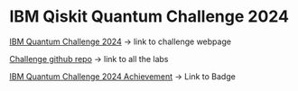 # IBM Qiskit Quantum Challenge 2024

[IBM Quantum Challenge 2024](https://challenges.quantum.ibm.com/2024) -> link to challenge webpage

[Challenge github repo](https://github.com/qiskit-community/ibm-quantum-challenge-2024/tree/main) -> link to all the labs

[IBM Quantum Challenge 2024 Achievement](https://www.credly.com/badges/934adf3b-8192-4a96-8561-719293b7a687/) -> Link to Badge
